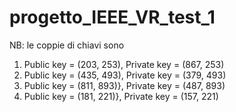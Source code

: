# progetto_IEEE_VR_test_1

NB: le coppie di chiavi sono
1) Public key = (203, 253), Private key = (867, 253)
2) Public key = (435, 493), Private key = (379, 493)
3) Public key = (811, 893)}, Private key = (487, 893)
4) Public key = (181, 221)}, Private key = (157, 221)
